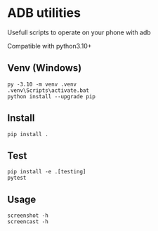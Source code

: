# ADB utilities 

Usefull scripts to operate on your phone with adb

Compatible with python3.10+

## Venv (Windows)

```
py -3.10 -m venv .venv
.venv\Scripts\activate.bat
python install --upgrade pip
```

## Install

```
pip install .
```

## Test

```
pip install -e .[testing]
pytest
```

## Usage

```
screenshot -h
screencast -h
```